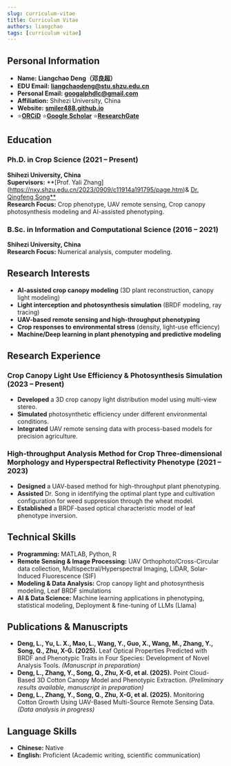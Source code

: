 ```yaml
---
slug: curriculum-vitae
title: Curriculum Vitae
authors: liangchao
tags: [curriculum vitae]
---
```


## **Personal Information**

- **Name:** **Liangchao Deng（邓良超）**
- **EDU Email:** [**liangchaodeng@stu.shzu.edu.cn**](mailto:liangchaodeng@stu.shzu.edu.cn)
- **Personal Email:** [**googalphdlc@gmail.com**](mailto:googalphdlc@gmail.com)  
- **Affiliation:** Shihezi University, China
- **Website:** [**smiler488.github.io**](https://smiler488.github.io/)
- ⭐️[**ORCiD**](https://orcid.org/0000-0002-5194-0655) ⭐️[**Google Scholar**](https://scholar.google.com/citations?hl=en&user=u3GFRMQAAAAJ&view_op=list_works&gmla=AKKJWFffSbl6d7OxPwFZjebuwcMuJy2NhxQB4ai8uSNXoMNm9uUdL6EhXkBbRS_pBwuSD-m-iEUirPmhwP1V35RutEPdlKjJIbzlmFUjO_JNLfsbCnZvgHbUN0Sic_Bw4o36-DT-W0cGk_M) ⭐️[**ResearchGate**](https://www.researchgate.net/profile/Liangchao-Deng?ev=hdr_xprf&_sg=0_OgV4yGq2zHLxAOjAOmRPeYnHG9Ff6treSDs1uU6GtxqFohfZhKzXRPriJ8yRi-sMx2qeO1W6_mFot8W4pas_Vj)

<!-- truncate -->

## **Education**

### **Ph.D. in Crop Science (2021 – Present)**

**Shihezi University, China**  
**Supervisors:** **[Prof. Yali Zhang] (https://nxy.shzu.edu.cn/2023/0909/c11914a191795/page.htm)& [Dr. Qingfeng Song**](https://scholar.google.com/citations?hl=en&user=Eqo1GKIAAAAJ)  
**Research Focus:** Crop phenotype, UAV remote sensing, Crop canopy photosynthesis modeling and AI-assisted phenotyping.

### **B.Sc. in Information and Computational Science (2016 – 2021)**

**Shihezi University, China**  
**Research Focus:** Numerical analysis, computer modeling.

## **Research Interests**

- **AI-assisted crop canopy modeling** (3D plant reconstruction, canopy light modeling)
- **Light interception and photosynthesis simulation** (BRDF modeling, ray tracing)
- **UAV-based remote sensing and high-throughput phenotyping**
- **Crop responses to environmental stress** (density, light-use efficiency)
- **Machine/Deep learning in plant phenotyping and predictive modeling**

## **Research Experience**

### **Crop Canopy Light Use Efficiency & Photosynthesis Simulation (2023 – Present)**

- **Developed** a 3D crop canopy light distribution model using multi-view stereo.
- **Simulated** photosynthetic efficiency under different environmental conditions.
- **Integrated** UAV remote sensing data with process-based models for precision agriculture.

### **High-throughput Analysis Method for Crop Three-dimensional Morphology and Hyperspectral Reflectivity Phenotype (2021 – 2023)**

- **Designed** a UAV-based method for high-throughput plant phenotyping.
- **Assisted** Dr. Song in identifying the optimal plant type and cultivation configuration for weed suppression through the wheat model.
- **Established** a BRDF-based optical characteristic model of leaf phenotype inversion.

## **Technical Skills**

- **Programming:** MATLAB, Python, R 
- **Remote Sensing & Image Processing:** UAV Orthophoto/Cross-Circular data collection, Multispectral/Hyperspectral Imaging, LiDAR, Solar-Induced Fluorescence (SIF)  
- **Modeling & Data Analysis:** Crop canopy light and photosynthesis modeling, Leaf BRDF simulations  
- **AI & Data Science:** Machine learning applications in phenotyping, statistical modeling, Deployment & fine-tuning of LLMs (Llama)

## **Publications & Manuscripts**

- **Deng, L., Yu, L. X., Mao, L., Wang, Y., Guo, X., Wang, M., Zhang, Y., Song, Q., Zhu, X-G. (2025).** Leaf Optical Properties Predicted with BRDF and Phenotypic Traits in Four Species: Development of Novel Analysis Tools. *(Manuscript in preparation)*
- **Deng, L., Zhang, Y., Song, Q., Zhu, X-G, et al. (2025).** Point Cloud-Based 3D Cotton Canopy Model and Phenotypic Extraction. *(Preliminary results available, manuscript in preparation)*
- **Deng, L., Zhang, Y., Song, Q., Zhu, X-G, et al. (2025).** Monitoring Cotton Growth Using UAV-Based Multi-Source Remote Sensing Data. *(Data analysis in progress)*

## **Language Skills**

- **Chinese:** Native  
- **English:** Proficient (Academic writing, scientific communication)

